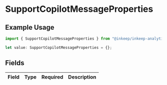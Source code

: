 # SupportCopilotMessageProperties

## Example Usage

```typescript
import { SupportCopilotMessageProperties } from "@inkeep/inkeep-analytics/models/components";

let value: SupportCopilotMessageProperties = {};
```

## Fields

| Field       | Type        | Required    | Description |
| ----------- | ----------- | ----------- | ----------- |